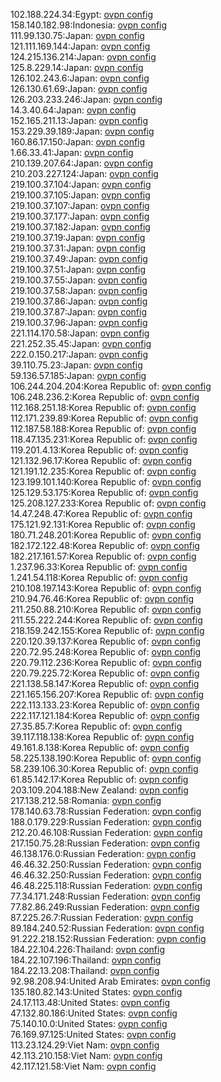 102.188.224.34:Egypt: [ovpn config](vpn/102_188_224_34.ovpn)  
158.140.182.98:Indonesia: [ovpn config](vpn/158_140_182_98.ovpn)  
111.99.130.75:Japan: [ovpn config](vpn/111_99_130_75.ovpn)  
121.111.169.144:Japan: [ovpn config](vpn/121_111_169_144.ovpn)  
124.215.136.214:Japan: [ovpn config](vpn/124_215_136_214.ovpn)  
125.8.229.14:Japan: [ovpn config](vpn/125_8_229_14.ovpn)  
126.102.243.6:Japan: [ovpn config](vpn/126_102_243_6.ovpn)  
126.130.61.69:Japan: [ovpn config](vpn/126_130_61_69.ovpn)  
126.203.233.246:Japan: [ovpn config](vpn/126_203_233_246.ovpn)  
14.3.40.64:Japan: [ovpn config](vpn/14_3_40_64.ovpn)  
152.165.211.13:Japan: [ovpn config](vpn/152_165_211_13.ovpn)  
153.229.39.189:Japan: [ovpn config](vpn/153_229_39_189.ovpn)  
160.86.17.150:Japan: [ovpn config](vpn/160_86_17_150.ovpn)  
1.66.33.41:Japan: [ovpn config](vpn/1_66_33_41.ovpn)  
210.139.207.64:Japan: [ovpn config](vpn/210_139_207_64.ovpn)  
210.203.227.124:Japan: [ovpn config](vpn/210_203_227_124.ovpn)  
219.100.37.104:Japan: [ovpn config](vpn/219_100_37_104.ovpn)  
219.100.37.105:Japan: [ovpn config](vpn/219_100_37_105.ovpn)  
219.100.37.107:Japan: [ovpn config](vpn/219_100_37_107.ovpn)  
219.100.37.177:Japan: [ovpn config](vpn/219_100_37_177.ovpn)  
219.100.37.182:Japan: [ovpn config](vpn/219_100_37_182.ovpn)  
219.100.37.19:Japan: [ovpn config](vpn/219_100_37_19.ovpn)  
219.100.37.31:Japan: [ovpn config](vpn/219_100_37_31.ovpn)  
219.100.37.49:Japan: [ovpn config](vpn/219_100_37_49.ovpn)  
219.100.37.51:Japan: [ovpn config](vpn/219_100_37_51.ovpn)  
219.100.37.55:Japan: [ovpn config](vpn/219_100_37_55.ovpn)  
219.100.37.58:Japan: [ovpn config](vpn/219_100_37_58.ovpn)  
219.100.37.86:Japan: [ovpn config](vpn/219_100_37_86.ovpn)  
219.100.37.87:Japan: [ovpn config](vpn/219_100_37_87.ovpn)  
219.100.37.96:Japan: [ovpn config](vpn/219_100_37_96.ovpn)  
221.114.170.58:Japan: [ovpn config](vpn/221_114_170_58.ovpn)  
221.252.35.45:Japan: [ovpn config](vpn/221_252_35_45.ovpn)  
222.0.150.217:Japan: [ovpn config](vpn/222_0_150_217.ovpn)  
39.110.75.23:Japan: [ovpn config](vpn/39_110_75_23.ovpn)  
59.136.57.185:Japan: [ovpn config](vpn/59_136_57_185.ovpn)  
106.244.204.204:Korea Republic of: [ovpn config](vpn/106_244_204_204.ovpn)  
106.248.236.2:Korea Republic of: [ovpn config](vpn/106_248_236_2.ovpn)  
112.168.251.18:Korea Republic of: [ovpn config](vpn/112_168_251_18.ovpn)  
112.171.239.89:Korea Republic of: [ovpn config](vpn/112_171_239_89.ovpn)  
112.187.58.188:Korea Republic of: [ovpn config](vpn/112_187_58_188.ovpn)  
118.47.135.231:Korea Republic of: [ovpn config](vpn/118_47_135_231.ovpn)  
119.201.4.13:Korea Republic of: [ovpn config](vpn/119_201_4_13.ovpn)  
121.132.96.17:Korea Republic of: [ovpn config](vpn/121_132_96_17.ovpn)  
121.191.12.235:Korea Republic of: [ovpn config](vpn/121_191_12_235.ovpn)  
123.199.101.140:Korea Republic of: [ovpn config](vpn/123_199_101_140.ovpn)  
125.129.53.175:Korea Republic of: [ovpn config](vpn/125_129_53_175.ovpn)  
125.208.127.233:Korea Republic of: [ovpn config](vpn/125_208_127_233.ovpn)  
14.47.248.47:Korea Republic of: [ovpn config](vpn/14_47_248_47.ovpn)  
175.121.92.131:Korea Republic of: [ovpn config](vpn/175_121_92_131.ovpn)  
180.71.248.201:Korea Republic of: [ovpn config](vpn/180_71_248_201.ovpn)  
182.172.122.48:Korea Republic of: [ovpn config](vpn/182_172_122_48.ovpn)  
182.217.161.57:Korea Republic of: [ovpn config](vpn/182_217_161_57.ovpn)  
1.237.96.33:Korea Republic of: [ovpn config](vpn/1_237_96_33.ovpn)  
1.241.54.118:Korea Republic of: [ovpn config](vpn/1_241_54_118.ovpn)  
210.108.197.143:Korea Republic of: [ovpn config](vpn/210_108_197_143.ovpn)  
210.94.76.46:Korea Republic of: [ovpn config](vpn/210_94_76_46.ovpn)  
211.250.88.210:Korea Republic of: [ovpn config](vpn/211_250_88_210.ovpn)  
211.55.222.244:Korea Republic of: [ovpn config](vpn/211_55_222_244.ovpn)  
218.159.242.155:Korea Republic of: [ovpn config](vpn/218_159_242_155.ovpn)  
220.120.39.137:Korea Republic of: [ovpn config](vpn/220_120_39_137.ovpn)  
220.72.95.248:Korea Republic of: [ovpn config](vpn/220_72_95_248.ovpn)  
220.79.112.236:Korea Republic of: [ovpn config](vpn/220_79_112_236.ovpn)  
220.79.225.72:Korea Republic of: [ovpn config](vpn/220_79_225_72.ovpn)  
221.138.58.147:Korea Republic of: [ovpn config](vpn/221_138_58_147.ovpn)  
221.165.156.207:Korea Republic of: [ovpn config](vpn/221_165_156_207.ovpn)  
222.113.133.23:Korea Republic of: [ovpn config](vpn/222_113_133_23.ovpn)  
222.117.121.184:Korea Republic of: [ovpn config](vpn/222_117_121_184.ovpn)  
27.35.85.7:Korea Republic of: [ovpn config](vpn/27_35_85_7.ovpn)  
39.117.118.138:Korea Republic of: [ovpn config](vpn/39_117_118_138.ovpn)  
49.161.8.138:Korea Republic of: [ovpn config](vpn/49_161_8_138.ovpn)  
58.225.138.190:Korea Republic of: [ovpn config](vpn/58_225_138_190.ovpn)  
58.239.106.30:Korea Republic of: [ovpn config](vpn/58_239_106_30.ovpn)  
61.85.142.17:Korea Republic of: [ovpn config](vpn/61_85_142_17.ovpn)  
203.109.204.188:New Zealand: [ovpn config](vpn/203_109_204_188.ovpn)  
217.138.212.58:Romania: [ovpn config](vpn/217_138_212_58.ovpn)  
178.140.63.78:Russian Federation: [ovpn config](vpn/178_140_63_78.ovpn)  
188.0.179.229:Russian Federation: [ovpn config](vpn/188_0_179_229.ovpn)  
212.20.46.108:Russian Federation: [ovpn config](vpn/212_20_46_108.ovpn)  
217.150.75.28:Russian Federation: [ovpn config](vpn/217_150_75_28.ovpn)  
46.138.176.0:Russian Federation: [ovpn config](vpn/46_138_176_0.ovpn)  
46.46.32.250:Russian Federation: [ovpn config](vpn/46_46_32_250.ovpn)  
46.46.32.250:Russian Federation: [ovpn config](vpn/46_46_32_250.ovpn)  
46.48.225.118:Russian Federation: [ovpn config](vpn/46_48_225_118.ovpn)  
77.34.171.248:Russian Federation: [ovpn config](vpn/77_34_171_248.ovpn)  
77.82.86.249:Russian Federation: [ovpn config](vpn/77_82_86_249.ovpn)  
87.225.26.7:Russian Federation: [ovpn config](vpn/87_225_26_7.ovpn)  
89.184.240.52:Russian Federation: [ovpn config](vpn/89_184_240_52.ovpn)  
91.222.218.152:Russian Federation: [ovpn config](vpn/91_222_218_152.ovpn)  
184.22.104.226:Thailand: [ovpn config](vpn/184_22_104_226.ovpn)  
184.22.107.196:Thailand: [ovpn config](vpn/184_22_107_196.ovpn)  
184.22.13.208:Thailand: [ovpn config](vpn/184_22_13_208.ovpn)  
92.98.208.94:United Arab Emirates: [ovpn config](vpn/92_98_208_94.ovpn)  
135.180.82.143:United States: [ovpn config](vpn/135_180_82_143.ovpn)  
24.17.113.48:United States: [ovpn config](vpn/24_17_113_48.ovpn)  
47.132.80.186:United States: [ovpn config](vpn/47_132_80_186.ovpn)  
75.140.10.0:United States: [ovpn config](vpn/75_140_10_0.ovpn)  
76.169.97.125:United States: [ovpn config](vpn/76_169_97_125.ovpn)  
113.23.124.29:Viet Nam: [ovpn config](vpn/113_23_124_29.ovpn)  
42.113.210.158:Viet Nam: [ovpn config](vpn/42_113_210_158.ovpn)  
42.117.121.58:Viet Nam: [ovpn config](vpn/42_117_121_58.ovpn)  
